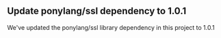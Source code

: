 ## Update ponylang/ssl dependency to 1.0.1

We've updated the ponylang/ssl library dependency in this project to 1.0.1

